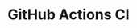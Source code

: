 # GitHub Actions CI

















































































































































































































































































































































































































































































































































































































































































































































































































































































































































































































































































































































































































































































































































































































































































































































